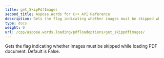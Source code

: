 ```yaml
---
title: get_SkipPdfImages
second_title: Aspose.Words for C++ API Reference
description: Gets the flag indicating whether images must be skipped while loading PDF document. Default is False. 
type: docs
weight: 0
url: /cpp/aspose.words.loading/pdfloadoptions/get_skippdfimages/
---
```


Gets the flag indicating whether images must be skipped while loading PDF document. Default is False. 

